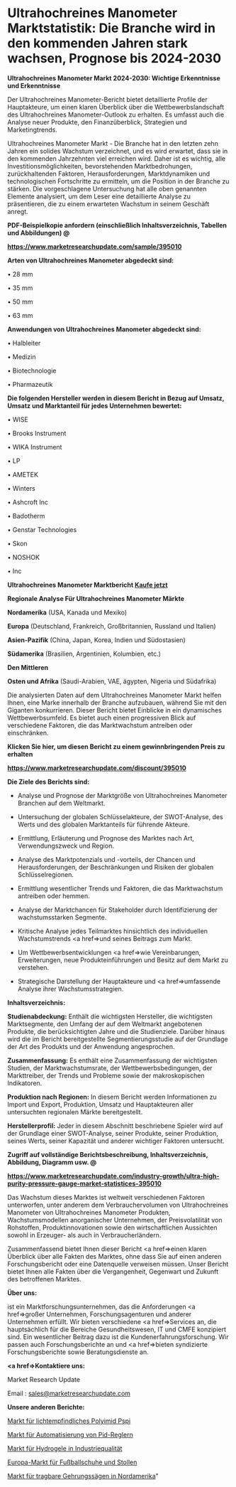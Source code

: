 # Ultrahochreines Manometer Marktstatistik: Die Branche wird in den kommenden Jahren stark wachsen, Prognose bis 2024-2030

<strong>Ultrahochreines Manometer Markt 2024-2030: Wichtige Erkenntnisse und Erkenntnisse</strong>

Der Ultrahochreines Manometer-Bericht bietet detaillierte Profile der Hauptakteure, um einen klaren Überblick über die Wettbewerbslandschaft des Ultrahochreines Manometer-Outlook zu erhalten. Es umfasst auch die Analyse neuer Produkte, den Finanzüberblick, Strategien und Marketingtrends.

Ultrahochreines Manometer Markt - Die Branche hat in den letzten zehn Jahren ein solides Wachstum verzeichnet, und es wird erwartet, dass sie in den kommenden Jahrzehnten viel erreichen wird. Daher ist es wichtig, alle Investitionsmöglichkeiten, bevorstehenden Marktbedrohungen, zurückhaltenden Faktoren, Herausforderungen, Marktdynamiken und technologischen Fortschritte zu ermitteln, um die Position in der Branche zu stärken. Die vorgeschlagene Untersuchung hat alle oben genannten Elemente analysiert, um dem Leser eine detaillierte Analyse zu präsentieren, die zu einem erwarteten Wachstum in seinem Geschäft anregt.



<strong><b>PDF-Beispielkopie anfordern (einschließlich Inhaltsverzeichnis, Tabellen und Abbildungen) @ </b></strong>

<strong><a href=https://www.marketresearchupdate.com/sample/395010>

<strong>https://www.marketresearchupdate.com/sample/395010</u></a></strong></strong>



<strong>Arten von Ultrahochreines Manometer abgedeckt sind:</strong>

• 28 mm

• 35 mm

• 50 mm

• 63 mm



<strong>Anwendungen von Ultrahochreines Manometer abgedeckt sind:</strong>

• Halbleiter

• Medizin

• Biotechnologie

• Pharmazeutik



<strong>Die folgenden Hersteller werden in diesem Bericht in Bezug auf Umsatz, Umsatz und Marktanteil für jedes Unternehmen bewertet:</strong>

• WISE

• Brooks Instrument

• WIKA Instrument

• LP

• AMETEK

• Winters

• Ashcroft Inc

• Badotherm

• Genstar Technologies

• Skon

• NOSHOK

• Inc



<strong>Ultrahochreines Manometer Marktbericht <a href=https://www.marketresearchupdate.com/buynow/395010>Kaufe jetzt</a></strong>



<strong>Regionale Analyse Für Ultrahochreines Manometer Märkte</strong>



<strong>Nordamerika</strong> (USA, Kanada und Mexiko)



<strong>Europa</strong> (Deutschland, Frankreich, Großbritannien, Russland und Italien)



<strong>Asien-Pazifik</strong> (China, Japan, Korea, Indien und Südostasien)



<strong>Südamerika</strong> (Brasilien, Argentinien, Kolumbien, etc.)



<strong>Den Mittleren</strong> 

<strong>Osten und Afrika</strong> (Saudi-Arabien, VAE, ägypten, Nigeria und Südafrika)

Die analysierten Daten auf dem Ultrahochreines Manometer Markt helfen Ihnen, eine Marke innerhalb der Branche aufzubauen, während Sie mit den Giganten konkurrieren. Dieser Bericht bietet Einblicke in ein dynamisches Wettbewerbsumfeld. Es bietet auch einen progressiven Blick auf verschiedene Faktoren, die das Marktwachstum antreiben oder einschränken.



<strong>Klicken Sie hier, um diesen Bericht zu einem gewinnbringenden Preis zu erhalten
</strong>

<strong><a href=https://www.marketresearchupdate.com/discount/395010>https://www.marketresearchupdate.com/discount/395010</b></u></strong></a>



<strong>Die Ziele des Berichts sind:</strong>

- Analyse und Prognose der Marktgröße von Ultrahochreines Manometer Branchen auf dem Weltmarkt.

- Untersuchung der globalen Schlüsselakteure, der SWOT-Analyse, des Werts und des globalen Marktanteils für führende Akteure.

- Ermittlung, Erläuterung und Prognose des Marktes nach Art, Verwendungszweck und Region.

- Analyse des Marktpotenzials und -vorteils, der Chancen und Herausforderungen, der Beschränkungen und Risiken der globalen Schlüsselregionen.

- Ermittlung wesentlicher Trends und Faktoren, die das Marktwachstum antreiben oder hemmen.

- Analyse der Marktchancen für Stakeholder durch Identifizierung der wachstumsstarken Segmente.

- Kritische Analyse jedes Teilmarktes hinsichtlich des individuellen Wachstumstrends <a href=>und</a> seines Beitrags zum Markt.

- Um Wettbewerbsentwicklungen <a href=>wie</a> Vereinbarungen, Erweiterungen, neue Produkteinführungen und Besitz auf dem Markt zu verstehen.

- Strategische Darstellung der Hauptakteure und <a href=>umfas</a>sende Analyse ihrer Wachstumsstrategien.



<strong>Inhaltsverzeichnis:</strong>



<strong>Studienabdeckung:</strong> Enthält die wichtigsten Hersteller, die wichtigsten Marktsegmente, den Umfang der auf dem Weltmarkt angebotenen Produkte, die berücksichtigten Jahre und die Studienziele. Darüber hinaus wird die im Bericht bereitgestellte Segmentierungsstudie auf der Grundlage der Art des Produkts und der Anwendung angesprochen.



<strong>Zusammenfassung:</strong> Es enthält eine Zusammenfassung der wichtigsten Studien, der Marktwachstumsrate, der Wettbewerbsbedingungen, der Markttreiber, der Trends und Probleme sowie der makroskopischen Indikatoren.



<strong>Produktion nach Regionen:</strong> In diesem Bericht werden Informationen zu Import und Export, Produktion, Umsatz und Hauptakteuren aller untersuchten regionalen Märkte bereitgestellt.



<strong>Herstellerprofil:</strong> Jeder in diesem Abschnitt beschriebene Spieler wird auf der Grundlage einer SWOT-Analyse, seiner Produkte, seiner Produktion, seines Werts, seiner Kapazität und anderer wichtiger Faktoren untersucht.



<strong><b>Zugriff auf vollständige Berichtsbeschreibung, Inhaltsverzeichnis, Abbildung, Diagramm usw. @ </b></strong>

<strong><a href=https://www.marketresearchupdate.com/industry-growth/ultra-high-purity-pressure-gauge-market-statistices-395010>https://www.marketresearchupdate.com/industry-growth/ultra-high-purity-pressure-gauge-market-statistices-395010</a></strong>

Das Wachstum dieses Marktes ist weltweit verschiedenen Faktoren unterworfen, unter anderem dem Verbrauchervolumen von Ultrahochreines Manometer von Ultrahochreines Manometer Produkten, Wachstumsmodellen anorganischer Unternehmen, der Preisvolatilität von Rohstoffen, Produktinnovationen sowie den wirtschaftlichen Aussichten sowohl in Erzeuger- als auch in Verbraucherländern.

Zusammenfassend bietet Ihnen dieser Bericht <a href=>einen</a> klaren Überblick über alle Fakten des Marktes, ohne dass Sie auf einen anderen Forschungsbericht oder eine Datenquelle verweisen müssen. Unser Bericht bietet Ihnen alle Fakten über die Vergangenheit, Gegenwart und Zukunft des betroffenen Marktes.



<strong>Über uns:</strong>

 ist ein Marktforschungsunternehmen, das die Anforderungen <a href=>großer</a> Unternehmen, Forschungsagenturen und anderer Unternehmen erfüllt. Wir bieten verschiedene <a href=>Services</a> an, die hauptsächlich für die Bereiche Gesundheitswesen, IT und CMFE konzipiert sind. Ein wesentlicher Beitrag dazu ist die Kundenerfahrungsforschung. Wir passen auch Forschungsberichte an und <a href=>bieten</a> syndizierte Forschungsberichte sowie Beratungsdienste an.



<strong><a href=>Kontaktiere uns:</a></strong>

Market Research Update

Email : sales@marketresearchupdate.com



<strong>Unsere anderen Berichte:</strong>

<a href=https://www.linkedin.com/pulse/photosensitive-polyimide-pspi-market-size-share>Markt für lichtempfindliches Polyimid Pspi</a>

<a href=https://www.linkedin.com/pulse/pid-controllers-automation-market-future>Markt für Automatisierung von Pid-Reglern</a>

<a href=https://www.linkedin.com/pulse/industrial-grade-hydrogel-market-size-industry>Markt für Hydrogele in Industriequalität</a>

<a href=https://www.linkedin.com/pulse/europe-soccer-shoes-cleats-market-2030-future-demand-analysis>Europa-Markt für Fußballschuhe und Stollen</a>

<a href=https://www.linkedin.com/pulse/north-america-portable-miter-saw-market-2023>Markt für tragbare Gehrungssägen in Nordamerika</a>"
